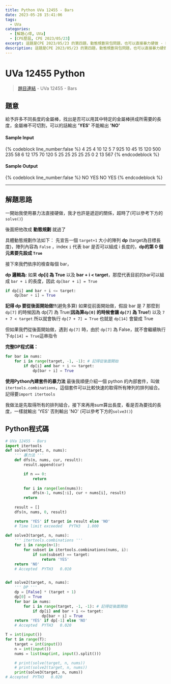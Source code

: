 ```yaml
---
title: Python UVa 12455 - Bars
date: 2023-05-28 15:41:06
tags:
  - UVa
categories:
  - [解題心得, UVa]
  - [CPE歷屆, CPE 2023/05/23]
excerpt: 這題是CPE 2023/05/23 的第四題，動態規劃背包問題，也可以直接暴力硬做 - Python UVa 12455 - Bars 解題心得
description: 這題是CPE 2023/05/23 的第四題，動態規劃背包問題，也可以直接暴力硬做 - Python UVa 12455 - Bars 解題心得
---
```

# UVa 12455 Python

>[題目連結](https://onlinejudge.org/index.php?option=com_onlinejudge&Itemid=8&page=show_problem&category=24&problem=3886) - UVa 12455 - Bars


## 題意
給予許多不同長度的金屬棒，找出是否可以用其中特定的金屬棒拼成所需要的長度，金屬棒不可切割，可以的話輸出 **'YES'** 不能輸出 **'NO'**

#### Sample Input 
{% codeblock line_number:false %}
4
25
4
10 12 5 7
925
10
45 15 120 500 235 58 6 12 175 70
120
5
25 25 25 25 25
0
2
13 567
{% endcodeblock %}

#### Sample Output 
{% codeblock line_number:false %}
NO
YES
NO
YES
{% endcodeblock %}

---

## 解題思路
一開始我使用暴力法直接硬做，我才也許是遞迴的關係，超時了(可以參考下方的`solve()`)<br>

後面把他改成 **動態規劃** 就過了<br>

具體動態規劃作法如下：
先宣告一個 `target+1` 大小的陣列 **dp** (target為目標長度)，陣列內容為 `False` ，index `i` 代表 bar 是否可以組成 i 長度的，**dp的第 0 個元素要先設成 `True`**<br>

接下來我們依序的檢查每個 bar，<br>

**dp 邏輯為:**
如果 **dp[i] 為 True** 以及 **bar + i < target**，那麼代表目前的bar可以組成 `bar + i` 的長度，因此 `dp[bar + i] = True`
```python
if dp[i] and bar + i <= target:
    dp[bar + i] = True
```

**記得 dp 要從後面開始做!!**(避免多算)
如果從前面開始做，假設 bar 是 7
那麼到 `dp[7]` 的時候因為 dp[7] 為 True(**因為算`dp[0]` 的時候會讓 `dp[7]` 為 True!**) 以及 `7 + 7 < target` 所以就會執行 `dp[7 + 7] = True` 也就是 `dp[14]` 會變成 True <br>

但如果我們從後面開始做，遇到 `dp[7]` 時，由於 `dp[7]` 為 False，就不會繼續執行下`dp[14] = True`這串指令<br>

**完整DP程式碼：**
```python
for bar in nums:
    for i in range(target, -1, -1): # 記得從後面開始
        if dp[i] and bar + i <= target:
            dp[bar + i] = True
```

**使用Python內建套件的暴力法**
最後我順便介紹一個 python 的內部套件，叫做`itertools.combinations`，這個套件可以比較快速的取得所有陣列的排列組合。記得要`import itertools`<br>

我做法是先取得所有的排列組合，接下來再用sum算出長度，看是否為要找的長度，一樣就輸出 'YES' 否則輸出 'NO' (可以參考下方的`solve3()`)<br>



## Python程式碼
```python
# UVa 12455 - Bars
import itertools
def solve(target, n, nums):
    ''' 暴力法 '''
    def dfs(n, nums, cur, result):
        result.append(cur)

        if n == 0: 
            return
        
        for i in range(len(nums)):
            dfs(n-1, nums[:i], cur + nums[i], result)
        return
        
    result = []
    dfs(n, nums, 0, result)

    return 'YES' if target in result else 'NO'
    # Time limit exceeded	PYTH3	1.000
    
def solve3(target, n, nums):
    ''' itertools.combinations '''
    for i in range(n+1):
        for subset in itertools.combinations(nums, i):
            if sum(subset) == target:
                return 'YES'
    return 'NO'
    # Accepted	PYTH3	0.010


def solve2(target, n, nums):
    ''' DP '''
    dp = [False] * (target + 1)
    dp[0] = True
    for bar in nums:
        for i in range(target, -1, -1): # 記得從後面開始
            if dp[i] and bar + i <= target:
                dp[bar + i] = True
    return 'YES' if dp[-1] else 'NO'
    # Accepted	PYTH3	0.020

T = int(input())
for t in range(T):
    target = int(input())
    n = int(input())
    nums = list(map(int, input().split()))

    # print(solve(target, n, nums))
    # print(solve2(target, n, nums))
    print(solve3(target, n, nums))
# Accepted	PYTH3	0.020
```